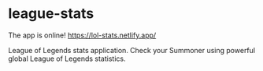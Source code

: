 # league-stats

The app is online! https://lol-stats.netlify.app/

League of Legends stats application. Check your Summoner using powerful global League of Legends statistics.

